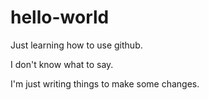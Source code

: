 # hello-world
Just learning how to use github.

I don't know what to say.

I'm just writing things to make some changes.
